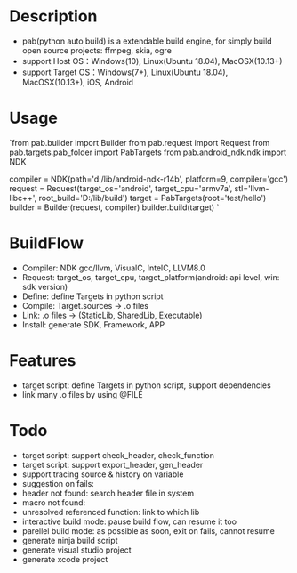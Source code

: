 # Description
* pab(python auto build) is a extendable build engine, for simply build open source projects: ffmpeg, skia, ogre
* support Host OS：Windows(10), Linux(Ubuntu 18.04), MacOSX(10.13+)
* support Target OS：Windows(7+), Linux(Ubuntu 18.04), MacOSX(10.13+), iOS, Android

# Usage
`from pab.builder import Builder
from pab.request import Request
from pab.targets.pab_folder import PabTargets
from pab.android_ndk.ndk import NDK

compiler = NDK(path='d:/lib/android-ndk-r14b', platform=9, compiler='gcc')
request = Request(target_os='android', target_cpu='armv7a',
                  stl='llvm-libc++',
                  root_build='D:/lib/build')
target = PabTargets(root='test/hello')
builder = Builder(request, compiler)
builder.build(target)
`

# BuildFlow
* Compiler: NDK gcc/llvm, VisualC, IntelC, LLVM8.0
* Request: target_os, target_cpu, target_platform(android: api level, win: sdk version)
* Define: define Targets in python script
* Compile: Target.sources -> .o files
* Link: .o files -> (StaticLib, SharedLib, Executable)
* Install: generate SDK, Framework, APP

# Features
* target script: define Targets in python script, support dependencies
* link many .o files by using @FILE

# Todo
* target script: support check_header, check_function
* target script: support export_header, gen_header
* support tracing source & history on variable
* suggestion on fails:
*   header not found: search header file in system
*   macro not found:
*   unresolved referenced function: link to which lib
* interactive build mode: pause build flow, can resume it too
* parellel build mode: as possible as soon, exit on fails, cannot resume
* generate ninja build script
* generate visual studio project
* generate xcode project

